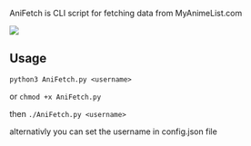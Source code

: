 AniFetch is CLI script for fetching data from MyAnimeList.com

<img src='https://i.redd.it/26m6nfaxeif91.png'>

## Usage


`python3 AniFetch.py <username>`

or
`chmod +x AniFetch.py`

then 
`./AniFetch.py <username>`

alternativly you can set the username in config.json file